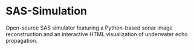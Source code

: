 # SAS-Simulation
Open-source SAS simulator featuring a Python-based sonar image reconstruction and an interactive HTML visualization of underwater echo propagation.
